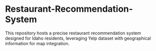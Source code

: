 # Restaurant-Recommendation-System
This repository hosts a precise restaurant recommendation system designed for Idaho residents, leveraging Yelp dataset with geographical information for map integration. 
